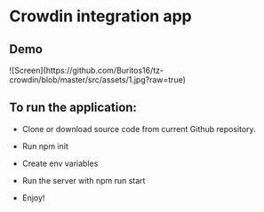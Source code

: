 <h1>Crowdin integration app</h1>
<h2>Demo</h2>
![Screen](https://github.com/Buritos16/tz-crowdin/blob/master/src/assets/1.jpg?raw=true)
<h2>To run the application:</h2>

- Clone or download source code from current Github repository.

- Run npm init

- Create env variables

- Run the server with npm run start

- Enjoy!
